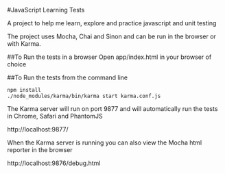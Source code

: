 #JavaScript Learning Tests

A project to help me learn, explore and practice javascript and unit testing

The project uses Mocha, Chai and Sinon and can be run in the browser or with Karma.

##To Run the tests in a browser
Open app/index.html in your browser of choice

##To Run the tests from the command line

    npm install
    ./node_modules/karma/bin/karma start karma.conf.js

The Karma server will run on port 9877 and will automatically run the tests in Chrome, Safari and PhantomJS

http://localhost:9877/

When the Karma server is running you can also view the Mocha html reporter in the browser

http://localhost:9876/debug.html

